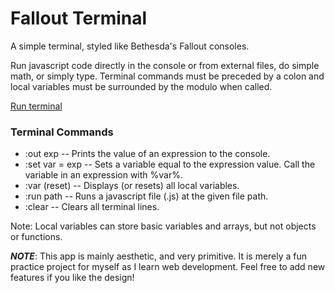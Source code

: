 # Fallout Terminal
A simple terminal, styled like Bethesda's Fallout consoles.

Run javascript code directly in the console or from external files, do simple math, or simply type. Terminal commands must be preceded by a colon and local variables must be surrounded by the modulo when called.

[Run terminal](https://mcli830.github.io/fallout-terminal/)

### Terminal Commands
* :out exp        -- Prints the value of an expression to the console.
* :set var = exp  -- Sets a variable equal to the expression value. Call the variable in an expression with %var%.
* :var (reset)    -- Displays (or resets) all local variables.
* :run path       -- Runs a javascript file (.js) at the given file path.
* :clear          -- Clears all terminal lines.

Note: Local variables can store basic variables and arrays, but not objects or functions.

__*NOTE*__: This app is mainly aesthetic, and very primitive. It is merely a fun practice project for myself as I learn web development. Feel free to add new features if you like the design!
